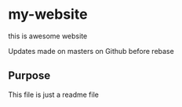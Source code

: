 # my-website

this is awesome website

Updates made on masters on Github before rebase


## Purpose

This file is just a readme file
